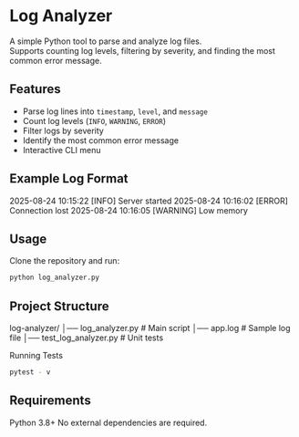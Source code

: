 # Log Analyzer

A simple Python tool to parse and analyze log files.  
Supports counting log levels, filtering by severity, and finding the most common error message.

## Features
- Parse log lines into `timestamp`, `level`, and `message`
- Count log levels (`INFO`, `WARNING`, `ERROR`)
- Filter logs by severity
- Identify the most common error message
- Interactive CLI menu

## Example Log Format
2025-08-24 10:15:22 [INFO] Server started
2025-08-24 10:16:02 [ERROR] Connection lost
2025-08-24 10:16:05 [WARNING] Low memory


## Usage
Clone the repository and run:

```bash
python log_analyzer.py
```

## Project Structure
log-analyzer/
│── log_analyzer.py    # Main script
│── app.log            # Sample log file
│── test_log_analyzer.py # Unit tests



Running Tests
```bash
pytest - v
```


## Requirements

Python 3.8+
No external dependencies are required.
